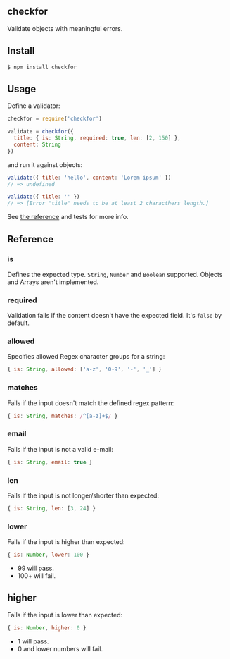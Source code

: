 ## checkfor

Validate objects with meaningful errors.

## Install

```bash
$ npm install checkfor
```

## Usage

Define a validator:

```js
checkfor = require('checkfor')

validate = checkfor({
  title: { is: String, required: true, len: [2, 150] },
  content: String
})
```

and run it against objects:

```js
validate({ title: 'hello', content: 'Lorem ipsum' })
// => undefined

validate({ title: '' })
// => [Error "title" needs to be at least 2 characthers length.]
```

See [the reference](#reference) and tests for more info.

## Reference

### is

Defines the expected type. `String`, `Number` and `Boolean` supported. Objects and Arrays aren't implemented.

### required

Validation fails if the content doesn't have the expected field. It's `false` by default.

### allowed

Specifies allowed Regex character groups for a string:

```js
{ is: String, allowed: ['a-z', '0-9', '-', '_'] }
```

### matches

Fails if the input doesn't match the defined regex pattern:

```js
{ is: String, matches: /^[a-z]+$/ }
```

### email

Fails if the input is not a valid e-mail:

```js
{ is: String, email: true }
```

### len

Fails if the input is not longer/shorter than expected:

```js
{ is: String, len: [3, 24] }
```

### lower

Fails if the input is higher than expected:

```js
{ is: Number, lower: 100 }
```

* 99 will pass.
* 100+ will fail.

## higher

Fails if the input is lower than expected:

```js
{ is: Number, higher: 0 }
```

* 1 will pass.
* 0 and lower numbers will fail.
